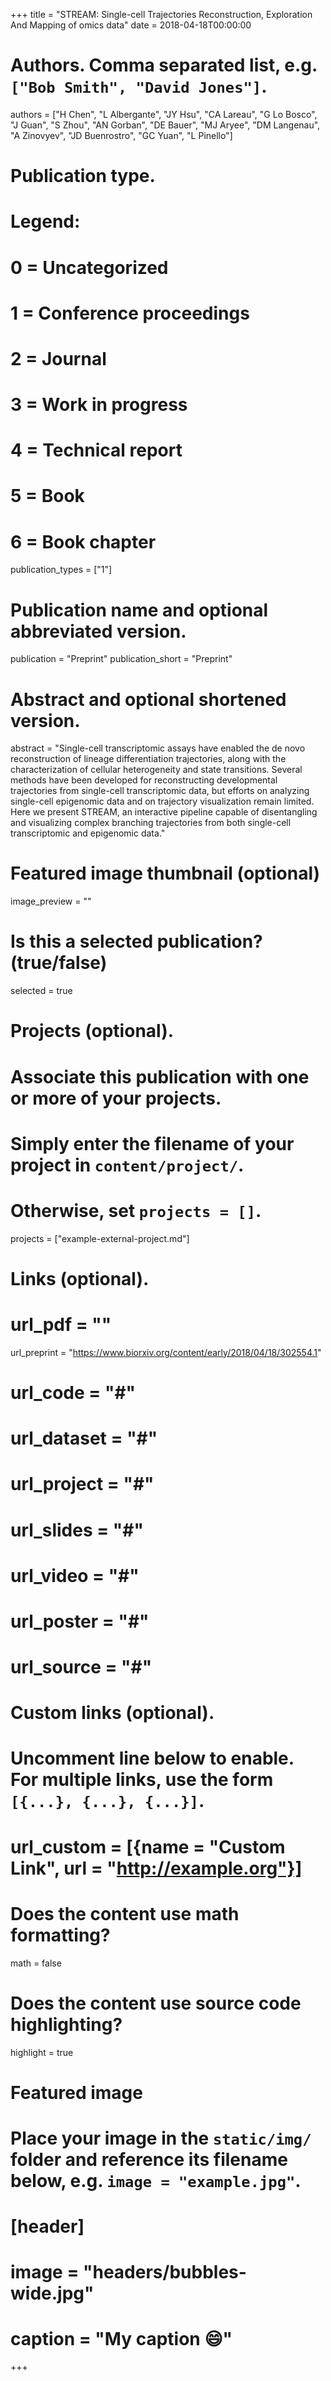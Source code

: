 +++
title = "STREAM: Single-cell Trajectories Reconstruction, Exploration And Mapping of omics data"
date = 2018-04-18T00:00:00

# Authors. Comma separated list, e.g. `["Bob Smith", "David Jones"]`.
authors = ["H Chen", "L Albergante", "JY Hsu", "CA Lareau", "G Lo Bosco", "J Guan", "S Zhou", "AN Gorban", "DE Bauer", "MJ Aryee", "DM Langenau", "A Zinovyev", "JD Buenrostro", "GC Yuan", "L Pinello"]

# Publication type.
# Legend:
# 0 = Uncategorized
# 1 = Conference proceedings
# 2 = Journal
# 3 = Work in progress
# 4 = Technical report
# 5 = Book
# 6 = Book chapter
publication_types = ["1"]

# Publication name and optional abbreviated version.
publication = "Preprint"
publication_short = "Preprint"

# Abstract and optional shortened version.
abstract = "Single-cell transcriptomic assays have enabled the de novo reconstruction of lineage differentiation trajectories, along with the characterization of cellular heterogeneity and state transitions. Several methods have been developed for reconstructing developmental trajectories from single-cell transcriptomic data, but efforts on analyzing single-cell epigenomic data and on trajectory visualization remain limited. Here we present STREAM, an interactive pipeline capable of disentangling and visualizing complex branching trajectories from both single-cell transcriptomic and epigenomic data."

# Featured image thumbnail (optional)
image_preview = ""

# Is this a selected publication? (true/false)
selected = true

# Projects (optional).
#   Associate this publication with one or more of your projects.
#   Simply enter the filename of your project in `content/project/`.
#   Otherwise, set `projects = []`.
projects = ["example-external-project.md"]

# Links (optional).
# url_pdf = ""
url_preprint = "https://www.biorxiv.org/content/early/2018/04/18/302554.1"
# url_code = "#"
# url_dataset = "#"
# url_project = "#"
# url_slides = "#"
# url_video = "#"
# url_poster = "#"
# url_source = "#"

# Custom links (optional).
#   Uncomment line below to enable. For multiple links, use the form `[{...}, {...}, {...}]`.
# url_custom = [{name = "Custom Link", url = "http://example.org"}]

# Does the content use math formatting?
math = false

# Does the content use source code highlighting?
highlight = true

# Featured image
# Place your image in the `static/img/` folder and reference its filename below, e.g. `image = "example.jpg"`.
# [header]
# image = "headers/bubbles-wide.jpg"
# caption = "My caption :smile:"

+++

